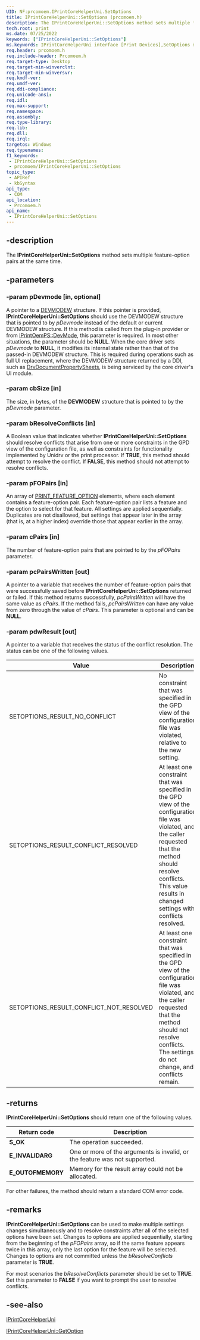 ```yaml
---
UID: NF:prcomoem.IPrintCoreHelperUni.SetOptions
title: IPrintCoreHelperUni::SetOptions (prcomoem.h)
description: The IPrintCoreHelperUni::SetOptions method sets multiple feature-option pairs at the same time.
tech.root: print
ms.date: 07/25/2022
keywords: ["IPrintCoreHelperUni::SetOptions"]
ms.keywords: IPrintCoreHelperUni interface [Print Devices],SetOptions method, IPrintCoreHelperUni.SetOptions, IPrintCoreHelperUni::SetOptions, SetOptions, SetOptions method [Print Devices], SetOptions method [Print Devices],IPrintCoreHelperUni interface, prcomoem/IPrintCoreHelperUni::SetOptions, print.iprintcorehelperuni_setoptions, print_unidrv-pscript_allplugins_3178bdef-a7fd-48ba-9b2e-cafda9fb0802.xml
req.header: prcomoem.h
req.include-header: Prcomoem.h
req.target-type: Desktop
req.target-min-winverclnt: 
req.target-min-winversvr: 
req.kmdf-ver: 
req.umdf-ver: 
req.ddi-compliance: 
req.unicode-ansi: 
req.idl: 
req.max-support: 
req.namespace: 
req.assembly: 
req.type-library: 
req.lib: 
req.dll: 
req.irql: 
targetos: Windows
req.typenames: 
f1_keywords:
 - IPrintCoreHelperUni::SetOptions
 - prcomoem/IPrintCoreHelperUni::SetOptions
topic_type:
 - APIRef
 - kbSyntax
api_type:
 - COM
api_location:
 - Prcomoem.h
api_name:
 - IPrintCoreHelperUni::SetOptions
---
```


## -description

The **IPrintCoreHelperUni::SetOptions** method sets multiple feature-option pairs at the same time.

## -parameters

### -param pDevmode [in, optional]

A pointer to a [DEVMODEW](/windows/win32/api/wingdi/ns-wingdi-devmodew) structure. If this pointer is provided, **IPrintCoreHelperUni::SetOptions** should use the DEVMODEW structure that is pointed to by *pDevmode* instead of the default or current DEVMODEW structure. If this method is called from the plug-in provider or from [IPrintOemPS::DevMode](./nf-prcomoem-iprintoemps-devmode.md), this parameter is required. In most other situations, the parameter should be **NULL**. When the core driver sets *pDevmode* to **NULL**, it modifies its internal state rather than that of the passed-in DEVMODEW structure. This is required during operations such as full UI replacement, where the DEVMODEW structure returned by a DDI, such as [DrvDocumentPropertySheets](../winddiui/nf-winddiui-drvdocumentpropertysheets.md), is being serviced by the core driver's UI module.

### -param cbSize [in]

The size, in bytes, of the **DEVMODEW** structure that is pointed to by the *pDevmode* parameter.

### -param bResolveConflicts [in]

A Boolean value that indicates whether **IPrintCoreHelperUni::SetOptions** should resolve conflicts that arise from one or more constraints in the GPD view of the configuration file, as well as constraints for functionality implemented by Unidrv or the print processor. If **TRUE**, this method should attempt to resolve the conflict. If **FALSE**, this method should not attempt to resolve conflicts.

### -param pFOPairs [in]

An array of [PRINT_FEATURE_OPTION](./ns-prcomoem-_print_feature_option.md) elements, where each element contains a feature-option pair. Each feature-option pair lists a feature and the option to select for that feature. All settings are applied sequentially. Duplicates are not disallowed, but settings that appear later in the array (that is, at a higher index) override those that appear earlier in the array.

### -param cPairs [in]

The number of feature-option pairs that are pointed to by the *pFOPairs* parameter.

### -param pcPairsWritten [out]

A pointer to a variable that receives the number of feature-option pairs that were successfully saved before **IPrintCoreHelperUni::SetOptions** returned or failed. If this method returns successfully, *pcPairsWritten* will have the same value as *cPairs*. If the method fails, *pcPairsWritten* can have any value from zero through the value of *cPairs*. This parameter is optional and can be **NULL**.

### -param pdwResult [out]

A pointer to a variable that receives the status of the conflict resolution. The status can be one of the following values.

| Value | Description |
|--|--|
| SETOPTIONS_RESULT_NO_CONFLICT | No constraint that was specified in the GPD view of the configuration file was violated, relative to the new setting. |
| SETOPTIONS_RESULT_CONFLICT_RESOLVED | At least one constraint that was specified in the GPD view of the configuration file was violated, and the caller requested that the method should resolve conflicts. This value results in changed settings with conflicts resolved. |
| SETOPTIONS_RESULT_CONFLICT_NOT_RESOLVED | At least one constraint that was specified in the GPD view of the configuration file was violated, and the caller requested that the method should not resolve conflicts. The settings do not change, and conflicts remain. |

## -returns

**IPrintCoreHelperUni::SetOptions** should return one of the following values.

| Return code | Description |
|--|--|
| **S_OK** | The operation succeeded. |
| **E_INVALIDARG** | One or more of the arguments is invalid, or the feature was not supported. |
| **E_OUTOFMEMORY** | Memory for the result array could not be allocated. |

For other failures, the method should return a standard COM error code.

## -remarks

**IPrintCoreHelperUni::SetOptions** can be used to make multiple settings changes simultaneously and to resolve constraints after all of the selected options have been set. Changes to options are applied sequentially, starting from the beginning of the *pFOPairs* array, so if the same feature appears twice in this array, only the last option for the feature will be selected. Changes to options are not committed unless the *bResolveConflicts* parameter is **TRUE**.

For most scenarios the *bResolveConflicts* parameter should be set to **TRUE**. Set this parameter to **FALSE** if you want to prompt the user to resolve conflicts.

## -see-also

[IPrintCoreHelperUni](./nn-prcomoem-iprintcorehelperuni.md)

[IPrintCoreHelperUni::GetOption](./nf-prcomoem-iprintcorehelperuni-getoption.md)
